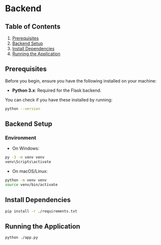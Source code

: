 # Backend

## Table of Contents

1. [Prerequisites](#prerequisites)
2. [Backend Setup](#backend-setup)
3. [Install Dependencies](#install-dependencies)
4. [Running the Application](#running-the-application)

## Prerequisites

Before you begin, ensure you have the following installed on your machine:

- **Python 3.x**: Required for the Flask backend.

You can check if you have these installed by running:

```bash
python --version
```

## Backend Setup

### Environment

- On Windows:

```bash
py -3 -m venv venv
venv\Scripts\activate
```

- On macOS/Linux:

```bash
python -m venv venv
source venv/bin/activate
```

## Install Dependencies

```bash
pip install -r ./requirements.txt
```

## Running the Application

```bash
python ./app.py
```
